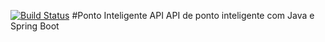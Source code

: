 [![Build Status](https://travis-ci.com/lianacalabaide/pontointeligente-api.svg?branch=master)](https://travis-ci.com/lianacalabaide/pontointeligente-api)
#Ponto Inteligente API
API de ponto inteligente com Java e Spring Boot